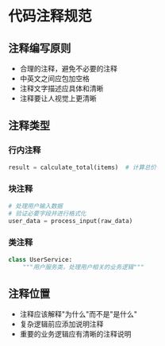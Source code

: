 # 代码注释规范

## 注释编写原则

- 合理的注释，避免不必要的注释
- 中英文之间应包加空格
- 注释文字描述应具体和清晰
- 注释要让人视觉上更清晰

## 注释类型

### 行内注释

```python
result = calculate_total(items)  # 计算总价
```

### 块注释

```python
# 处理用户输入数据
# 验证必要字段并进行格式化
user_data = process_input(raw_data)
```

### 类注释

```python
class UserService:
    """用户服务类，处理用户相关的业务逻辑"""
```

## 注释位置

- 注释应该解释"为什么"而不是"是什么"
- 复杂逻辑前应添加说明注释
- 重要的业务逻辑应有清晰的注释说明
